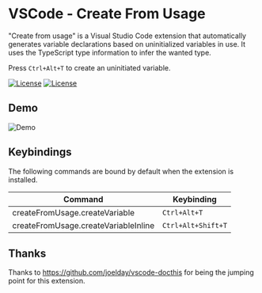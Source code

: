 # VSCode - Create From Usage
"Create from usage" is a Visual Studio Code extension that automatically generates variable declarations based on uninitialized variables in use. It uses the TypeScript type information to infer the wanted type.

Press `Ctrl+Alt+T` to create an uninitiated variable.

[![License](https://img.shields.io/github/license/mape/vscode-createfromusage.svg)](https://github.com/mape/vscode-createFromUsage/blob/master/LICENSE) [![License](https://vsmarketplacebadge.apphb.com/version/mape.vscode-createFromUsage.svg)](https://marketplace.visualstudio.com/items?itemName=mape.vscode-createfromusage)

## Demo
![Demo](https://h.ma.pe/createFromUsagePreview.gif)

## Keybindings

The following commands are bound by default when the extension is installed.

| Command                      | Keybinding         |
| ---------------------------- | ------------------ |
| createFromUsage.createVariable | `Ctrl+Alt+T`     |
| createFromUsage.createVariableInline | `Ctrl+Alt+Shift+T`     |

## Thanks
Thanks to https://github.com/joelday/vscode-docthis for being the jumping point for this extension.
